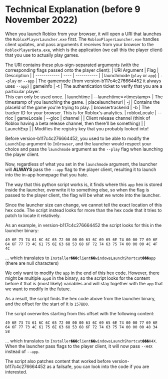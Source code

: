 # Technical Explanation (before 9 November 2022)
When you launch Roblox from your browser, it will open a URI that launches the `RobloxPlayerLauncher.exe` first. The `RobloxPlayerLauncher.exe` handles client updates, and pass arguments it receives from your browser to the `RobloxPlayerBeta.exe`, which is the application (we call this the player client) that you use to actually play games.

The URI contains these plus-sign-separated arguments (with the corresponding flags passed onto the player client):
| URI Argument | Flag | Description |
| ------------ | ---- | ----------- |
| launchmode (`play` or `app`) | `--play` or `--app` | The gamemode (from version-b117c4c276664452 it always uses `--app`)
| gameinfo | -t | The authentication ticket to verify that you are a particular player.<br/>This can only be used once.
| launchtime | --launchtime=\<timestamp\> | The timestamp of you launching the game.
| placelauncherurl | -j | Contains the placeId of the game you're trying to play.
| browsertrackerid | -b | The tracker ID for your browser. This is for Roblox's analytics.
| robloxLocale | --rloc
| gameLocale | --gloc
| channel | | Client release channel (think of Roblox having a beta release channel, then there'll be something) |
| LaunchExp | | Modifies the registry key that you probably looked into!

Before version-b117c4c276664452, you used to be able to modify the `LaunchExp` argument to `InBrowser`, and the launcher would respect your choice and pass the `launchmode` argument as the `--play` flag when launching the player client.

Now, regardless of what you set in the `launchmode` argument, the launcher will **ALWAYS** pass the `--app` flag to the player client, resulting it to launch into the in-app homepage that you hate.

The way that this python script works is, it finds where this `app` hex is stored inside the launcher, overwrite it to something else, so when the flag is passed to the player client, the flag will be what we wrote into the launcher. 

Since the launcher size can change, we cannot tell the exact location of this hex code. The script instead looks for more than the hex code that it tries to patch to locate it relatively.

As an example, in version-b117c4c276664452 the script looks for this in the launcher binary:
```
49 6E 73 74 61 6C 6C 65 72 00 00 00 63 6C 69 65 6E 74 00 00 77 69 6E 64 6F 77 73 4C 61 75 6E 63 68 53 68 6F 72 74 63 75 74 00 00 00 4C 4F 4C
```
... which translates to `Installer���client��windowsLaunchShortcut���app` (there are null characters)

We only want to modify the `app` in the end of this hex code. However, there might be multiple `app`s in the binary, so the script looks for the content before it that is (most likely) variables and will stay together with the `app` that we want to modify in the future.

As a result, the script finds the hex code above from the launcher binary, and the offset for the start of it is `157BD0`.

The script overwrites starting from this offset with the following content:
```
49 6E 73 74 61 6C 6C 65 72 00 00 00 63 6C 69 65 6E 74 00 00 77 69 6E 64 6F 77 73 4C 61 75 6E 63 68 53 68 6F 72 74 63 75 74 00 00 00 48 34 58
```
... which translates to `Installer���client��windowsLaunchShortcut���H4X`. When the launcher pass flags to the player client, it will now pass `--H4X` instead of `--app`.

The script also patches content that worked before version-b117c4c276664452 as a failsafe, you can look into the code if you are interested.